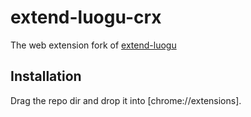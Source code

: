 # extend-luogu-crx

The web extension fork of [extend-luogu](https://github.com/extend-luogu/extend-luogu)

## Installation

Drag the repo dir and drop it into [chrome://extensions].
